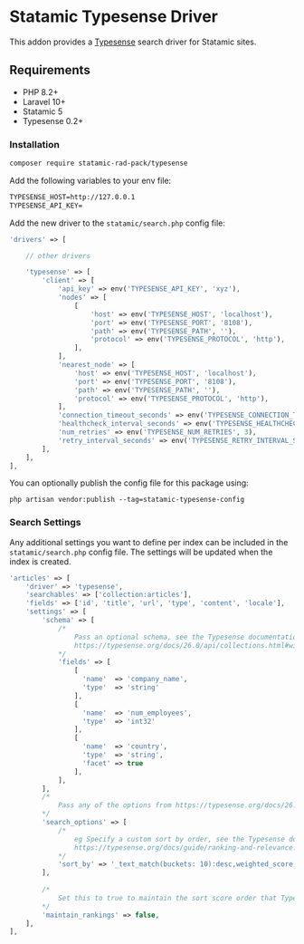 # Statamic Typesense Driver

This addon provides a [Typesense](https://typesense.org) search driver for Statamic sites.

## Requirements

* PHP 8.2+
* Laravel 10+
* Statamic 5
* Typesense 0.2+

### Installation

```bash
composer require statamic-rad-pack/typesense
```

Add the following variables to your env file:

```txt
TYPESENSE_HOST=http://127.0.0.1
TYPESENSE_API_KEY=
```

Add the new driver to the `statamic/search.php` config file:

```php
'drivers' => [

    // other drivers

    'typesense' => [
        'client' => [
    	    'api_key' => env('TYPESENSE_API_KEY', 'xyz'),
            'nodes' => [
                [
                    'host' => env('TYPESENSE_HOST', 'localhost'),
                    'port' => env('TYPESENSE_PORT', '8108'),
                    'path' => env('TYPESENSE_PATH', ''),
                    'protocol' => env('TYPESENSE_PROTOCOL', 'http'),
                ],
            ],
            'nearest_node' => [
                'host' => env('TYPESENSE_HOST', 'localhost'),
                'port' => env('TYPESENSE_PORT', '8108'),
                'path' => env('TYPESENSE_PATH', ''),
                'protocol' => env('TYPESENSE_PROTOCOL', 'http'),
            ],
            'connection_timeout_seconds' => env('TYPESENSE_CONNECTION_TIMEOUT_SECONDS', 2),
            'healthcheck_interval_seconds' => env('TYPESENSE_HEALTHCHECK_INTERVAL_SECONDS', 30),
            'num_retries' => env('TYPESENSE_NUM_RETRIES', 3),
            'retry_interval_seconds' => env('TYPESENSE_RETRY_INTERVAL_SECONDS', 1),
        ],
    ],
],
```

You can optionally publish the config file for this package using:

```
php artisan vendor:publish --tag=statamic-typesense-config
```

### Search Settings

Any additional settings you want to define per index can be included in the `statamic/search.php` config file. The settings will be updated when the index is created.

```php
'articles' => [
    'driver' => 'typesense',
    'searchables' => ['collection:articles'],
    'fields' => ['id', 'title', 'url', 'type', 'content', 'locale'],
    'settings' => [
        'schema' => [
            /*
                Pass an optional schema, see the Typesense documentation for more info:
                https://typesense.org/docs/26.0/api/collections.html#with-pre-defined-schema
            */
            'fields' => [
                [
                  'name'  => 'company_name',
                  'type'  => 'string'
                ],
                [
                  'name'  => 'num_employees',
                  'type'  => 'int32'
                ],
                [
                  'name'  => 'country',
                  'type'  => 'string',
                  'facet' => true
                ], 
            ],
        ],
        /* 
            Pass any of the options from https://typesense.org/docs/26.0/api/search.html#search-parameters
        */
        'search_options' => [
            /* 
                eg Specify a custom sort by order, see the Typesense documentation for more info:
                https://typesense.org/docs/guide/ranking-and-relevance.html#ranking-based-on-relevance-and-popularity
            */
            'sort_by' => '_text_match(buckets: 10):desc,weighted_score:desc',
        ],
        
        /*
            Set this to true to maintain the sort score order that Typesense returns 
        */
        'maintain_rankings' => false,
    ],
],
```
